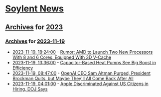 # [Soylent News](../../../README.md)

## [Archives](../../index.md) for [2023](../index.md)

### [Archives](../../index.md) for [2023-11-19](index.md)

* [2023-11-19, 18:24:00](https://soylentnews.org/article.pl?sid=23/11/19/0239247&from=rss) - [Rumor:  AMD to Launch Two New Processors With 8 and 6 Cores, Equipped With 3D V-Cache](https://soylentnews.org/article.pl?sid=23/11/19/0239247&from=rss)
* [2023-11-19, 13:36:00](https://soylentnews.org/article.pl?sid=23/11/19/0216250&from=rss) - [Capacitor-Based Heat Pumps See Big Boost in Efficiency](https://soylentnews.org/article.pl?sid=23/11/19/0216250&from=rss)
* [2023-11-19, 08:47:00](https://soylentnews.org/article.pl?sid=23/11/19/011221&from=rss) - [OpenAI CEO Sam Altman Purged, President Brockman Quits, but Maybe They'll All Come Back After All](https://soylentnews.org/article.pl?sid=23/11/19/011221&from=rss)
* [2023-11-19, 04:01:00](https://soylentnews.org/article.pl?sid=23/11/18/0322223&from=rss) - [Apple Discriminated Against US Citizens in Hiring, DOJ Says](https://soylentnews.org/article.pl?sid=23/11/18/0322223&from=rss)
